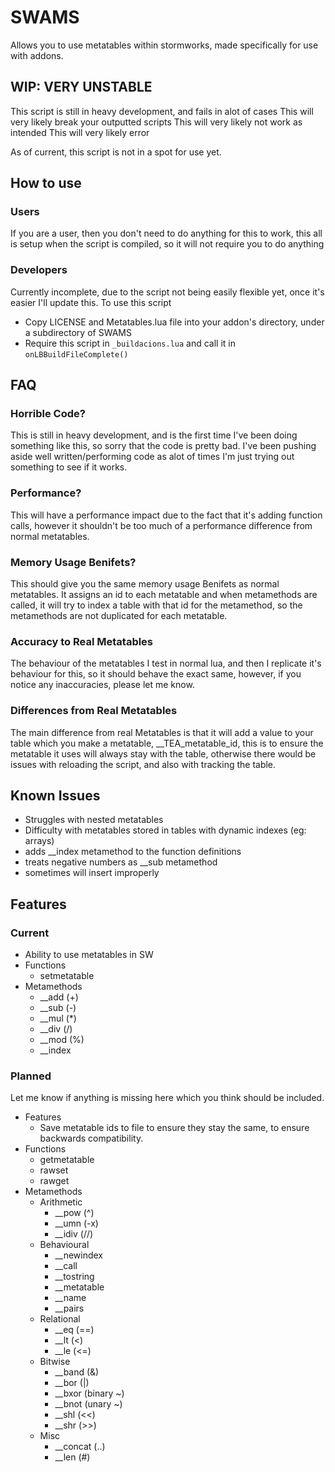 # SWAMS
Allows you to use metatables within stormworks, made specifically for use with addons.

## WIP: VERY UNSTABLE
This script is still in heavy development, and fails in alot of cases
This will very likely break your outputted scripts
This will very likely not work as intended
This will very likely error

As of current, this script is not in a spot for use yet.

## How to use

### Users
If you are a user, then you don't need to do anything for this to work, this all is setup when the script is compiled, so it will not require you to do anything

### Developers

Currently incomplete, due to the script not being easily flexible yet, once it's easier I'll update this.
To use this script
- Copy LICENSE and Metatables.lua file into your addon's directory, under a subdirectory of SWAMS
- Require this script in ``_buildacions.lua`` and call it in ``onLBBuildFileComplete()``

## FAQ

### Horrible Code?
This is still in heavy development, and is the first time I've been doing something like this, so sorry that the code is pretty bad. I've been pushing aside well written/performing code as alot of times I'm just trying out something to see if it works.

### Performance?
This will have a performance impact due to the fact that it's adding function calls, however it shouldn't be too much of a performance difference from normal metatables.

### Memory Usage Benifets?
This should give you the same memory usage Benifets as normal metatables. It assigns an id to each metatable and when metamethods are called, it will try to index a table with that id for the metamethod, so the metamethods are not duplicated for each metatable.

### Accuracy to Real Metatables
The behaviour of the metatables I test in normal lua, and then I replicate it's behaviour for this, so it should behave the exact same, however, if you notice any inaccuracies, please let me know.

### Differences from Real Metatables
The main difference from real Metatables is that it will add a value to your table which you make a metatable, __TEA_metatable_id, this is to ensure the metatable it uses will always stay with the table, otherwise there would be issues with reloading the script, and also with tracking the table.

## Known Issues
- Struggles with nested metatables
- Difficulty with metatables stored in tables with dynamic indexes (eg: arrays)
- adds __index metamethod to the function definitions
- treats negative numbers as __sub metamethod
- sometimes will insert improperly

## Features

### Current
- Ability to use metatables in SW
- Functions
     - setmetatable
- Metamethods
     - __add (+)
     - __sub (-)
     - __mul (*)
     - __div (/)
     - __mod (%)
     - __index

### Planned
Let me know if anything is missing here which you think should be included.
- Features
     - Save metatable ids to file to ensure they stay the same, to ensure backwards compatibility.
- Functions
     - getmetatable
     - rawset
     - rawget
- Metamethods
     - Arithmetic
       - __pow (^)
       - __umn (-x)
       - __idiv (//)
     - Behavioural
       - __newindex
       - __call
       - __tostring
       - __metatable
       - __name
       - __pairs
     - Relational
       - __eq (==)
       - __lt (<)
       - __le (<=)
     - Bitwise
       - __band (&)
       - __bor (|)
       - __bxor (binary ~)
       - __bnot (unary ~)
       - __shl (<<)
       - __shr (>>)
     - Misc
       - __concat (..)
       - __len (#)


